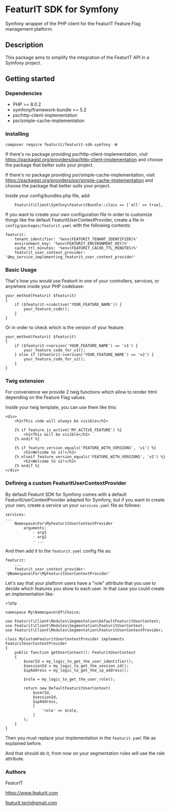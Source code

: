 # FeaturIT SDK for Symfony

Symfony wrapper of the PHP client for the FeaturIT Feature Flag management platform.

## Description

This package aims to simplify the integration of the FeaturIT API in a Symfony project.

## Getting started

### Dependencies

* PHP >= 8.0.2
* symfony/framework-bundle >= 5.2
* psr/http-client-implementation
* psr/simple-cache-implementation

### Installing

`composer require featurit/featurit-sdk-symfony -W`

If there's no package providing psr/http-client-implementation,
visit https://packagist.org/providers/psr/http-client-implementation and choose the package
that better suits your project.

If there's no package providing psr/simple-cache-implementation,
visit https://packagist.org/providers/psr/simple-cache-implementation and choose the package
that better suits your project.

Inside your config/bundles.php file, add:

```
    Featurit\Client\Symfony\FeaturitBundle::class => ['all' => true],
```

If you want to create your own configuration file in order to customize things
like the default FeaturitUserContextProvider, create a file in `config/packages/featurit.yaml` 
with the following contents:

```
featurit:
    tenant_identifier: '%env(FEATURIT_TENANT_IDENTIFIER)%'
    environment_key: '%env(FEATURIT_ENVIRONMENT_KEY)%'
    cache_ttl_minutes: '%env(FEATURIT_CACHE_TTL_MINUTES)%'
    featurit_user_context_provider: '@my_service_implementing_featurit_user_context_provider'
```

### Basic Usage

That's how you would use Featurit in one of your controllers, services, or anywhere inside
your PHP codebase:

```
your_method(Featurit $featurit)
{
    if ($featurit->isActive('YOUR_FEATURE_NAME')) {
        your_feature_code();
    }
}
```

Or in order to check which is the version of your feature:

```
your_method(Featurit $featurit)
{
    if ($featurit->version('YOUR_FEATURE_NAME') == 'v1') {
        your_feature_code_for_v1();
    } else if ($featurit->version('YOUR_FEATURE_NAME') == 'v2') {
        your_feature_code_for_v2();
    }
}
```

### Twig extension

For convenience we provide 2 twig functions which allow to render html depending on the Feature Flag values.

Inside your twig template, you can use them like this:

```
<div>
    <h2>This code will always be visible</h2>

    {% if feature_is_active('MY_ACTIVE_FEATURE') %}
        <h2>This will be visible</h2>
    {% endif %}

    {% if feature_version_equals('FEATURE_WITH_VERSIONS', 'v1') %}
        <h2>Welcome to v1!</h2>
    {% elseif feature_version_equals('FEATURE_WITH_VERSIONS', 'v2') %}
        <h2>Welcome to v2!</h2>
    {% endif %}
</div>
```

### Defining a custom FeaturitUserContextProvider

By default Featurit SDK for Symfony comes with a default FeaturitUserContextProvider
adapted for Symfony, but if you want to create your own, create a service un your `services.yaml` file as follows:

```
services:
...
    Namespace\For\MyFeaturitUserContextProvider
        arguments:
            - arg1
            - arg2
            - ...
```

And then add it to the `featurit.yaml` config file as:

```
featurit:
    ...
    featurit_user_context_provider: '@Namespace\For\MyFeaturitUserContextProvider'
```

Let's say that your platform users have a "role" attribute that you use to decide which features
you show to each user. In that case you could create an implementation like:

```
<?php

namespace My\Namespace\Of\Choice;

use Featurit\Client\Modules\Segmentation\DefaultFeaturitUserContext;
use Featurit\Client\Modules\Segmentation\FeaturitUserContext;
use Featurit\Client\Modules\Segmentation\FeaturitUserContextProvider;

class MyCustomFeaturitUserContextProvider implements FeaturitUserContextProvider
{
    public function getUserContext(): FeaturitUserContext
    {
        $userId = my_logic_to_get_the_user_identifier();
        $sessionId = my_logic_to_get_the_session_id();
        $ipAddress = my_logic_to_get_the_ip_address();
        
        $role = my_logic_to_get_the_user_role();

        return new DefaultFeaturitUserContext(
            $userId,
            $sessionId,
            $ipAddress,
            [
                'role' => $role,
            ]
        );
    }
}
```

Then you must replace your implementation in the `featurit.yaml` file as explained before.

And that should do it, from now on your segmentation rules will use the role attribute.

### Authors

FeaturIT

https://www.featurit.com

featurit.tech@gmail.com